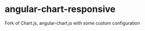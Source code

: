 angular-chart-responsive
========================

Fork of Chart.js, angular-chart.js with some custom configuration
